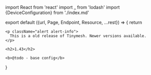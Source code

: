 import React from 'react'
import _ from 'lodash'
import {DeviceConfiguration} from './index.md'

export default ({url, Page, Endpoint, Resource, ...rest}) => {
  return <Resource resource="config/1.43" url={url} name="1.43">

    <p className="alert alert-info">
      This is a old release of Tinymesh. Newer versions available.
    </p>

    <h2>1.43</h2>

    <b>@todo - base config</b>
  </Resource>
}
